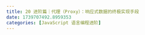 ```yaml
---
title: 20 进阶篇｜代理（Proxy）：响应式数据的终极实现手段
date: 1739707492.8959353
categories: [JavaScript 语言编程进阶]
---
```

